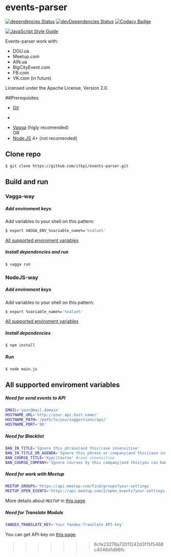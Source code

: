 # events-parser

[![dependencies Status](https://david-dm.org/itkpi/events-parser/status.svg?style=flat-square)](https://david-dm.org/itkpi/events-parser)
[![devDependencies Status](https://david-dm.org/itkpi/events-parser/dev-status.svg?style=flat-square)](https://david-dm.org/itkpi/events-parser?type=dev)
[![Codacy Badge](https://api.codacy.com/project/badge/Grade/c779272f058541ffb6aeb57aa1630c43)](https://www.codacy.com/app/m-vlasov/events-parser?utm_source=github.com&amp;utm_medium=referral&amp;utm_content=itkpi/events-parser&amp;utm_campaign=Badge_Grade)

[![JavaScript Style Guide](https://cdn.rawgit.com/feross/standard/master/badge.svg)](https://github.com/feross/standard)

Events-parser work with:
* DOU.ua
* Meetup.com
* AIN.ua
* BigCityEvent.com
* FB.com
* VK.com (in future)

Licensed under the Apache License, Version 2.0.



##Prerequisites
* [Git](https://git-scm.com/downloads)

+
* [Vagga](http://vagga.readthedocs.io/en/latest/installation.html) (higly recomended)
<br>OR
* [Node.JS](https://nodejs.org/uk/) 4+ (not recomended)



## Clone repo
```bash
$ git clone https://github.com/itkpi/events-parser.git
```



## Build and run



### Vagga-way

##### Add enviroment keys
Add variables to your shell on this pattern:
```bash
$ export VAGGA_ENV_%variable_name%='%value%'
```
[All supported enviroment variables](#all-supported-enviroment-variables)

##### Install dependencies and run
```bash
$ vagga run
```



### NodeJS-way

##### Add enviroment keys
Add variables to your shell on this pattern:
```bash
$ export %variable_name%='%value%'
```
[All supported enviroment variables](#all-supported-enviroment-variables)

##### Install dependencies
```bash
$ npm install
```

##### Run
```bash
$ node main.js
```



## All supported enviroment variables

##### Need for send events to API
```bash
EMAIL='your@mail.domain' 
HOSTNAME_URL='http://your.api.host.name/'
HOSTNAME_PATH='/path/to/you/suggestions/api/'
HOSTNAME_PORT='80'
```

##### Need for Blacklist
```bash
BAN_IN_TITLE='Ignore this phrase|and this|case insensitive'
BAN_IN_TITLE_OR_AGENDA='Ignore this phrase or company|and this|case insensitive'
BAN_COURSE_TITLE='Курс|Course' #case insensitive
BAN_COURSE_COMPANY='Ignore courses by this company|and this|you can ban by URLs - it\'s more efective'
```

##### Need for work with Meetup
```bash
MEETUP_GROUPS='https://api.meetup.com/find/groups?your-settings' 
MEETUP_OPEN_EVENTS='https://api.meetup.com/2/open_events?your-settings' 
```
More details about `MEETUP` in [this page](https://github.com/itkpi/events-parser/wiki/Meetup.com).

##### Need for Translate Module

```bash
YANDEX_TRANSLATE_KEY='Your Yandex-Translate API-key'
```
You can get API-key on [this page](https://tech.yandex.ru/keys/get/?service=trnsl).
>>>>>>> 6cfe23278a72011242d3f15f5468c4046d1d96fc
